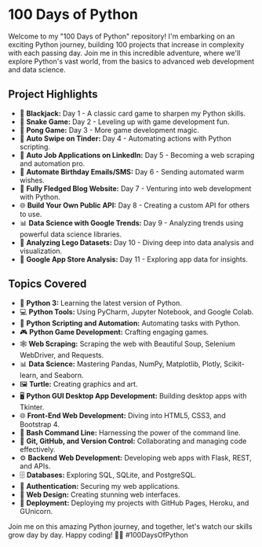 # 100 Days of Python

Welcome to my "100 Days of Python" repository! I'm embarking on an exciting Python journey, building 100 projects that increase in complexity with each passing day. Join me in this incredible adventure, where we'll explore Python's vast world, from the basics to advanced web development and data science.

## Project Highlights

- 🎲 **Blackjack:** Day 1 - A classic card game to sharpen my Python skills.
- 🐍 **Snake Game:** Day 2 - Leveling up with game development fun.
- 🏓 **Pong Game:** Day 3 - More game development magic.
- 📅 **Auto Swipe on Tinder:** Day 4 - Automating actions with Python scripting.
- 💼 **Auto Job Applications on LinkedIn:** Day 5 - Becoming a web scraping and automation pro.
- 🎈 **Automate Birthday Emails/SMS:** Day 6 - Sending automated warm wishes.
- 📝 **Fully Fledged Blog Website:** Day 7 - Venturing into web development with Python.
- 🌐 **Build Your Own Public API:** Day 8 - Creating a custom API for others to use.
- 📊 **Data Science with Google Trends:** Day 9 - Analyzing trends using powerful data science libraries.
- 🧱 **Analyzing Lego Datasets:** Day 10 - Diving deep into data analysis and visualization.
- 📱 **Google App Store Analysis:** Day 11 - Exploring app data for insights.

## Topics Covered

- 🐍 **Python 3:** Learning the latest version of Python.
- 💻 **Python Tools:** Using PyCharm, Jupyter Notebook, and Google Colab.
- 🤖 **Python Scripting and Automation:** Automating tasks with Python.
- 🎮 **Python Game Development:** Crafting engaging games.
- 🕸️ **Web Scraping:** Scraping the web with Beautiful Soup, Selenium WebDriver, and Requests.
- 📊 **Data Science:** Mastering Pandas, NumPy, Matplotlib, Plotly, Scikit-learn, and Seaborn.
- 🖼️ **Turtle:** Creating graphics and art.
- 🖥️ **Python GUI Desktop App Development:** Building desktop apps with Tkinter.
- 🌐 **Front-End Web Development:** Diving into HTML5, CSS3, and Bootstrap 4.
- 📜 **Bash Command Line:** Harnessing the power of the command line.
- 🧩 **Git, GitHub, and Version Control:** Collaborating and managing code effectively.
- ⚙️ **Backend Web Development:** Developing web apps with Flask, REST, and APIs.
- 🗄️ **Databases:** Exploring SQL, SQLite, and PostgreSQL.
- 🔐 **Authentication:** Securing my web applications.
- 🎨 **Web Design:** Creating stunning web interfaces.
- 🚀 **Deployment:** Deploying my projects with GitHub Pages, Heroku, and GUnicorn.

Join me on this amazing Python journey, and together, let's watch our skills grow day by day. Happy coding! 🚀🐍 #100DaysOfPython
